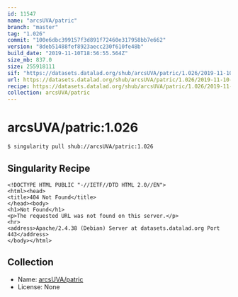 ```yaml
---
id: 11547
name: "arcsUVA/patric"
branch: "master"
tag: "1.026"
commit: "100e6dbc399157f3d891f72460e317958bb7e662"
version: "8deb51488fef8923aecc230f610fe48b"
build_date: "2019-11-10T18:56:55.564Z"
size_mb: 837.0
size: 255918111
sif: "https://datasets.datalad.org/shub/arcsUVA/patric/1.026/2019-11-10-100e6dbc-8deb5148/8deb51488fef8923aecc230f610fe48b.sif"
url: https://datasets.datalad.org/shub/arcsUVA/patric/1.026/2019-11-10-100e6dbc-8deb5148/
recipe: https://datasets.datalad.org/shub/arcsUVA/patric/1.026/2019-11-10-100e6dbc-8deb5148/Singularity
collection: arcsUVA/patric
---
```


# arcsUVA/patric:1.026

```bash
$ singularity pull shub://arcsUVA/patric:1.026
```

## Singularity Recipe

```singularity
<!DOCTYPE HTML PUBLIC "-//IETF//DTD HTML 2.0//EN">
<html><head>
<title>404 Not Found</title>
</head><body>
<h1>Not Found</h1>
<p>The requested URL was not found on this server.</p>
<hr>
<address>Apache/2.4.38 (Debian) Server at datasets.datalad.org Port 443</address>
</body></html>
```

## Collection

 - Name: [arcsUVA/patric](https://github.com/arcsUVA/patric)
 - License: None

